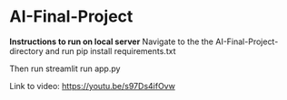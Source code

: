 # AI-Final-Project
**Instructions to run on local server**
Navigate to the the AI-Final-Project- directory and run pip install requirements.txt

Then run streamlit run app.py

Link to video: https://youtu.be/s97Ds4ifOvw
